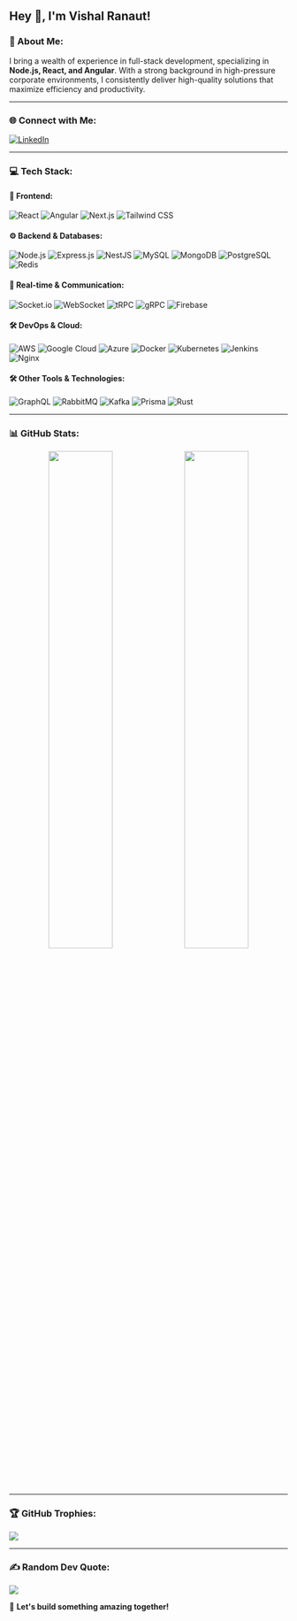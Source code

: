 ## Hey 👋, I'm Vishal Ranaut!  

### 💫 About Me:
I bring a wealth of experience in full-stack development, specializing in **Node.js, React, and Angular**. With a strong background in high-pressure corporate environments, I consistently deliver high-quality solutions that maximize efficiency and productivity.

---

### 🌐 Connect with Me:
[![LinkedIn](https://img.shields.io/badge/LinkedIn-%230077B5.svg?logo=linkedin&logoColor=white)](https://www.linkedin.com/in/vishal-ranaut/)  

---

### 💻 Tech Stack:

#### 🚀 Frontend:
![React](https://img.shields.io/badge/React-20232A?style=for-the-badge&logo=react&logoColor=61DAFB)
![Angular](https://img.shields.io/badge/Angular-DD0031?style=for-the-badge&logo=angular&logoColor=white)
![Next.js](https://img.shields.io/badge/Next.js-000000?style=for-the-badge&logo=nextdotjs&logoColor=white)
![Tailwind CSS](https://img.shields.io/badge/TailwindCSS-38B2AC?style=for-the-badge&logo=tailwind-css&logoColor=white)

#### ⚙️ Backend & Databases:
![Node.js](https://img.shields.io/badge/Node.js-43853D?style=for-the-badge&logo=node.js&logoColor=white)
![Express.js](https://img.shields.io/badge/Express.js-000000?style=for-the-badge&logo=express&logoColor=white)
![NestJS](https://img.shields.io/badge/NestJS-E0234E?style=for-the-badge&logo=nestjs&logoColor=white)
![MySQL](https://img.shields.io/badge/MySQL-005C84?style=for-the-badge&logo=mysql&logoColor=white)
![MongoDB](https://img.shields.io/badge/MongoDB-4EA94B?style=for-the-badge&logo=mongodb&logoColor=white)
![PostgreSQL](https://img.shields.io/badge/PostgreSQL-316192?style=for-the-badge&logo=postgresql&logoColor=white)
![Redis](https://img.shields.io/badge/Redis-DC382D?style=for-the-badge&logo=redis&logoColor=white)

#### 🔄 Real-time & Communication:
![Socket.io](https://img.shields.io/badge/Socket.io-010101?style=for-the-badge&logo=socket.io&logoColor=white)
![WebSocket](https://img.shields.io/badge/WebSocket-4353FF?style=for-the-badge&logo=websocket&logoColor=white)
![tRPC](https://img.shields.io/badge/tRPC-2596BE?style=for-the-badge&logo=trpc&logoColor=white)
![gRPC](https://img.shields.io/badge/gRPC-244c5a?style=for-the-badge&logo=grpc&logoColor=white)
![Firebase](https://img.shields.io/badge/Firebase-FFCA28?style=for-the-badge&logo=firebase&logoColor=black)

#### 🛠 DevOps & Cloud:
![AWS](https://img.shields.io/badge/AWS-232F3E?style=for-the-badge&logo=amazon-aws&logoColor=white)
![Google Cloud](https://img.shields.io/badge/Google%20Cloud-4285F4?style=for-the-badge&logo=google-cloud&logoColor=white)
![Azure](https://img.shields.io/badge/Microsoft%20Azure-0078D4?style=for-the-badge&logo=microsoft-azure&logoColor=white)
![Docker](https://img.shields.io/badge/Docker-2496ED?style=for-the-badge&logo=docker&logoColor=white)
![Kubernetes](https://img.shields.io/badge/Kubernetes-326CE5?style=for-the-badge&logo=kubernetes&logoColor=white)
![Jenkins](https://img.shields.io/badge/Jenkins-D24939?style=for-the-badge&logo=jenkins&logoColor=white)
![Nginx](https://img.shields.io/badge/Nginx-009639?style=for-the-badge&logo=nginx&logoColor=white)

#### 🛠 Other Tools & Technologies:
![GraphQL](https://img.shields.io/badge/GraphQL-E10098?style=for-the-badge&logo=graphql&logoColor=white)
![RabbitMQ](https://img.shields.io/badge/RabbitMQ-FF6600?style=for-the-badge&logo=rabbitmq&logoColor=white)
![Kafka](https://img.shields.io/badge/Apache%20Kafka-231F20?style=for-the-badge&logo=apache-kafka&logoColor=white)
![Prisma](https://img.shields.io/badge/Prisma-2D3748?style=for-the-badge&logo=prisma&logoColor=white)
![Rust](https://img.shields.io/badge/Rust-000000?style=for-the-badge&logo=rust&logoColor=white)

---

### 📊 GitHub Stats:
<div align="center">
<img src="https://github-readme-streak-stats.herokuapp.com/?user=vishalranaut&theme=github_dark&hide_border=false" width="48%" />
  <img src="https://github-readme-stats.vercel.app/api/top-langs/?username=vishalranaut&theme=github_dark&hide_border=false&include_all_commits=false&count_private=false&layout=compact" width="48%" />
</div>

---

### 🏆 GitHub Trophies:
![](https://github-profile-trophy.vercel.app/?username=vishalranaut&theme=react&no-frame=false&no-bg=true&margin-w=4)

---

### ✍️ Random Dev Quote:
![](https://quotes-github-readme.vercel.app/api?type=horizontal&theme=dark)


🚀 **Let's build something amazing together!**
